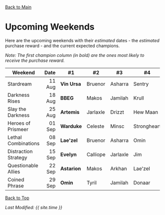 [Back to Main](index.md)

# Upcoming Weekends

Here are the upcoming weekends with their *estimated* dates - the *estimated* purchase reward - and the current expected champions.

*Note: The first champion column (in bold) are the ones most likely to receive the purchase reward.*

| Weekend | Date | #1 | #2 | #3 | #4 | #5 | Reward |
|---|--:|---|---|---|---|---|---|
| Stardream | 11 Aug | **Vin Ursa** | Bruenor | Asharra | Sentry | Widdle | Golden Epic |
| Darkness Rises | 18 Aug | **BBEG** | Makos | Jamilah | Krull | Miria | Golden Epic |
| Slay the Darkness | 25 Aug | **Artemis** | Jarlaxle | Drizzt | Hew Maan | Catti-brie | Golden Epic |
| Heroes of Prismeer | 01 Sep | **Warduke** | Celeste | Minsc | Strongheart | Evandra | Golden Epic |
| Lethal Combinations | 08 Sep | **Lae'zel** | Bruenor | Asharra | Omin | Sentry | Golden Epic |
| Distraction Strategy | 15 Sep | **Evelyn** | Calliope | Jarlaxle | Jim | Strix | Golden Epic |
| Questionable Allies | 22 Sep | **Astarion** | Makos | Arkhan | Lae'zel | Vi | Golden Epic |
| Coined Phrase | 29 Sep | **Omin** | Tyril | Jamilah | Donaar | Hew Maan | Golden Epic |

[Back to Top](#top)

*Last Modified: {{ site.time }}*